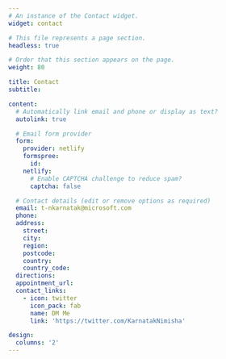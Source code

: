 ```yaml
---
# An instance of the Contact widget.
widget: contact

# This file represents a page section.
headless: true

# Order that this section appears on the page.
weight: 80

title: Contact
subtitle:

content:
  # Automatically link email and phone or display as text?
  autolink: true

  # Email form provider
  form:
    provider: netlify
    formspree:
      id:
    netlify:
      # Enable CAPTCHA challenge to reduce spam?
      captcha: false

  # Contact details (edit or remove options as required)
  email: t-nkarnatak@microsoft.com
  phone: 
  address:
    street: 
    city: 
    region: 
    postcode:
    country:
    country_code:
  directions:
  appointment_url: 
  contact_links:
    - icon: twitter
      icon_pack: fab
      name: DM Me
      link: 'https://twitter.com/KarnatakNimisha'

design:
  columns: '2'
---
```

